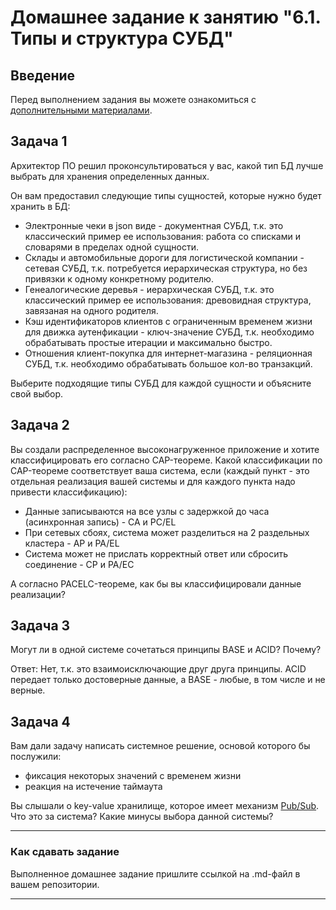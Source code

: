# Домашнее задание к занятию "6.1. Типы и структура СУБД"

## Введение

Перед выполнением задания вы можете ознакомиться с 
[дополнительными материалами](https://github.com/netology-code/virt-homeworks/tree/master/additional/README.md).

## Задача 1

Архитектор ПО решил проконсультироваться у вас, какой тип БД 
лучше выбрать для хранения определенных данных.

Он вам предоставил следующие типы сущностей, которые нужно будет хранить в БД:

- Электронные чеки в json виде - документная СУБД, т.к. это классический пример ее использования: работа со списками и словарями в пределах одной сущности.
- Склады и автомобильные дороги для логистической компании - сетевая СУБД, т.к. потребуется иерархическая структура, но без привязки к одному конкретному родителю.
- Генеалогические деревья - иерархическая СУБД, т.к. это классический пример ее использования: древовидная структура, завязаная на одного родителя.
- Кэш идентификаторов клиентов с ограниченным временем жизни для движка аутенфикации - ключ-значение СУБД, т.к. необходимо обрабатывать простые итерации и максимально быстро.
- Отношения клиент-покупка для интернет-магазина - реляционная СУБД, т.к. необходимо обрабатывать большое кол-во транзакций.

Выберите подходящие типы СУБД для каждой сущности и объясните свой выбор.

## Задача 2

Вы создали распределенное высоконагруженное приложение и хотите классифицировать его согласно 
CAP-теореме. Какой классификации по CAP-теореме соответствует ваша система, если 
(каждый пункт - это отдельная реализация вашей системы и для каждого пункта надо привести классификацию):

- Данные записываются на все узлы с задержкой до часа (асинхронная запись) - CA и PC/EL
- При сетевых сбоях, система может разделиться на 2 раздельных кластера - AP и PA/EL
- Система может не прислать корректный ответ или сбросить соединение - CP и PA/EC

А согласно PACELC-теореме, как бы вы классифицировали данные реализации?

## Задача 3

Могут ли в одной системе сочетаться принципы BASE и ACID? Почему?


Ответ: Нет, т.к. это взаимоисключающие друг друга принципы. ACID передает только достоверные данные, а BASE - любые, в том числе и не верные.

## Задача 4

Вам дали задачу написать системное решение, основой которого бы послужили:

- фиксация некоторых значений с временем жизни
- реакция на истечение таймаута

Вы слышали о key-value хранилище, которое имеет механизм [Pub/Sub](https://habr.com/ru/post/278237/). 
Что это за система? Какие минусы выбора данной системы?

---

### Как cдавать задание

Выполненное домашнее задание пришлите ссылкой на .md-файл в вашем репозитории.

---
